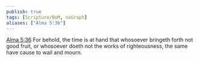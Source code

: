 ```yaml
---
publish: true
tags: [Scripture/BoM, noGraph]
aliases: ["Alma 5:36"]
---
```

[Alma 5:36](https://churchofjesuschrist.org/study/scriptures/bofm/alma/5?lang=eng&id=p36#p36) For behold, the time is at hand that whosoever bringeth forth not good fruit, or whosoever doeth not the works of righteousness, the same have cause to wail and mourn.

